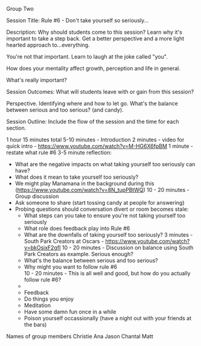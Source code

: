 Group Two

Session Title: Rule #6 - Don't take yourself so seriously...

Description: Why should students come to this session? 
Learn why it's important to take a step back. Get a better perspective and a more light hearted approach to...everything. 

You're not that important. Learn to laugh at the joke called "you".

How does your mentality affect growth, perception and life in general.

What's really important?

Session Outcomes: What will students leave with or gain from this session?

Perspective. Identifying where and how to let go. What's the balance between serious and too serious? (and candy).

Session Outline:  Include the flow of the session and the time for each section.

1 hour 15 minutes total
5-10 minutes - Introduction
2 minutes - video for quick intro - https://www.youtube.com/watch?v=M-HG6X6fpBM
1 minute - restate what rule #6
3-5 minute reflection:
  - What are the negative impacts on what taking yourself too seriously can have?
  - What does it mean to take yourself too seriously?
  - We might play Manamana in the background during this (https://www.youtube.com/watch?v=8N_tupPBtWQ)
10 - 20 minutes - Group discussion
  - Ask someone to share (start tossing candy at people for answering)
  - Probing questions should conversation divert or room becomes stale:
    - What steps can you take to ensure you're not taking yourself too seriously
    - What role does feedback play into Rule #6
    - What are the downfalls of taking yourself too seriously?
3 minutes - South Park Creators at Oscars - https://www.youtube.com/watch?v=bkOsixF2gfI
10 - 20 minutes - Discussion on balance using South Park Creators as example. Serious enough?
    - What's the balance between serious and too serious? 
    - Why might you want to follow rule #6  
10 - 20 minutes - This is all well and good, but how do you actually follow rule #6?
    -
    - Feedback
    - Do things you enjoy
    - Meditation
    - Have some damn fun once in a while
    - Poison yourself occassionally (have a night out with your friends at the bars)

Names of group members 
Christie
Ana
Jason
Chantal
Matt
